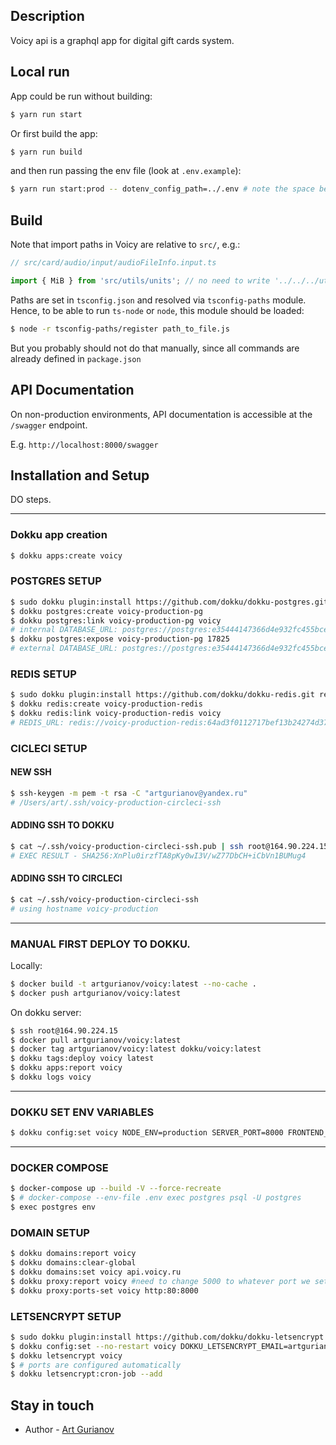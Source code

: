 ## Description

Voicy api is a graphql app for digital gift cards system.

## Local run

App could be run without building:

```bash
$ yarn run start
```

Or first build the app:

```bash
$ yarn run build
```

and then run passing the env file (look at `.env.example`):

```bash
$ yarn run start:prod -- dotenv_config_path=../.env # note the space between -- and the argument
```

## Build

Note that import paths in Voicy are relative to `src/`, e.g.:

```js
// src/card/audio/input/audioFileInfo.input.ts

import { MiB } from 'src/utils/units'; // no need to write '../../../utils/units'
```

Paths are set in `tsconfig.json` and resolved via `tsconfig-paths` module. Hence, to be able
to run `ts-node` or `node`, this module should be loaded:

```bash
$ node -r tsconfig-paths/register path_to_file.js
```

But you probably should not do that manually, since all commands are already defined in `package.json`

## API Documentation

On non-production environments, API documentation is accessible at the `/swagger` endpoint.

E.g. `http://localhost:8000/swagger`

## Installation and Setup

DO steps.

---

### Dokku app creation

```bash
$ dokku apps:create voicy
```

### POSTGRES SETUP

```bash
$ sudo dokku plugin:install https://github.com/dokku/dokku-postgres.git postgres
$ dokku postgres:create voicy-production-pg
$ dokku postgres:link voicy-production-pg voicy
# internal DATABASE_URL: postgres://postgres:e35444147366d4e932fc455bce445f3a@dokku-postgres-voicy-production-pg:5432/voicy_production_pg
$ dokku postgres:expose voicy-production-pg 17825
# external DATABASE_URL: postgres://postgres:e35444147366d4e932fc455bce445f3a@api.voicy.ru:17825/voicy_production_pg
```
### REDIS SETUP

```bash
$ sudo dokku plugin:install https://github.com/dokku/dokku-redis.git redis
$ dokku redis:create voicy-production-redis
$ dokku redis:link voicy-production-redis voicy
# REDIS_URL: redis://voicy-production-redis:64ad3f0112717bef13b24274d37abc1615aeb11a49d073706579baba13c6f2c3@dokku-redis-voicy-production-redis:6379
```

### CICLECI SETUP
#### NEW SSH

```bash
$ ssh-keygen -m pem -t rsa -C "artgurianov@yandex.ru"
# /Users/art/.ssh/voicy-production-circleci-ssh
```

#### ADDING SSH TO DOKKU

```bash
$ cat ~/.ssh/voicy-production-circleci-ssh.pub | ssh root@164.90.224.15 "sudo sshcommand acl-add dokku voicy-production-circleci-ssh"
# EXEC RESULT - SHA256:XnPlu0irzfTA8pKy0wI3V/wZ77DbCH+iCbVn1BUMug4
```

#### ADDING SSH TO CIRCLECI

```bash
$ cat ~/.ssh/voicy-production-circleci-ssh
# using hostname voicy-production
```

---

### MANUAL FIRST DEPLOY TO DOKKU.

Locally:

```bash
$ docker build -t artgurianov/voicy:latest --no-cache .
$ docker push artgurianov/voicy:latest
```

On dokku server:

```bash
$ ssh root@164.90.224.15
$ docker pull artgurianov/voicy:latest
$ docker tag artgurianov/voicy:latest dokku/voicy:latest
$ dokku tags:deploy voicy latest
$ dokku apps:report voicy
$ dokku logs voicy
```

---

### DOKKU SET ENV VARIABLES

```bash
$ dokku config:set voicy NODE_ENV=production SERVER_PORT=8000 FRONTEND_HOST_URL=http://localhost:3000 WITAI_KEY=MCPD2GSCYO77BINHZN7TGOPPQV5OPTHZ JWT_ACCESS_SECRET=secret1 JWT_REFRESH_SECRET=secret2 SUPER_ADMIN_EMAIL=artgurianov@yandex.ru SUPER_ADMIN_PASSWORD=Qwerty123 S3_BUCKET_URL=https://aws.s3/user15132/ S3_BUCKET_NAME=voicy2020 AWS_ACCESS_KEY_ID=AKIAJ2FPUL67J2BKE75A AWS_SECRET_ACCESS_KEY=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 AWS_REGION=eu-central-1
```

---

### DOCKER COMPOSE

```bash
$ docker-compose up --build -V --force-recreate
$ # docker-compose --env-file .env exec postgres psql -U postgres
$ exec postgres env
```

### DOMAIN SETUP

```bash
$ dokku domains:report voicy
$ dokku domains:clear-global
$ dokku domains:set voicy api.voicy.ru
$ dokku proxy:report voicy #need to change 5000 to whatever port we set
$ dokku proxy:ports-set voicy http:80:8000
```

### LETSENCRYPT SETUP

```bash
$ sudo dokku plugin:install https://github.com/dokku/dokku-letsencrypt.git
$ dokku config:set --no-restart voicy DOKKU_LETSENCRYPT_EMAIL=artgurianov@yandex.ru
$ dokku letsencrypt voicy
$ # ports are configured automatically
$ dokku letsencrypt:cron-job --add
```

## Stay in touch

- Author - [Art Gurianov](https://github.com/artgurianov)
